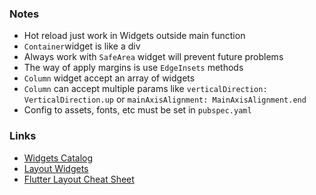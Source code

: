 ### Notes

- Hot reload just work in Widgets outside main function
- `Container`widget is like a div
- Always work with `SafeArea` widget will prevent future problems 
- The way of apply margins is use `EdgeInsets` methods 
- `Column` widget accept an array of widgets 
- `Column` can accept multiple params like `verticalDirection: VerticalDirection.up`
 or `mainAxisAlignment: MainAxisAlignment.end`
 - Config to assets, fonts, etc must be set in `pubspec.yaml`
 
### Links
 
- [Widgets Catalog](https://flutter.dev/docs/development/ui/widgets)
- [Layout Widgets](https://flutter.dev/docs/development/ui/widgets/layout)
- [Flutter Layout Cheat Sheet](https://medium.com/flutter-community/flutter-layout-cheat-sheet-5363348d037e)